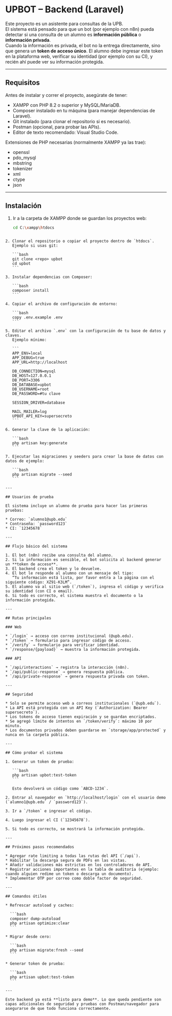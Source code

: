 # UPBOT – Backend (Laravel)

Este proyecto es un asistente para consultas de la UPB.  
El sistema está pensado para que un bot (por ejemplo con n8n) pueda detectar si una consulta de un alumno es **información pública** o **información privada**.  
Cuando la información es privada, el bot no la entrega directamente, sino que genera un **token de acceso único**. El alumno debe ingresar este token en la plataforma web, verificar su identidad (por ejemplo con su CI), y recién ahí puede ver su información protegida.

---

## Requisitos

Antes de instalar y correr el proyecto, asegúrate de tener:

- XAMPP con PHP 8.2 o superior y MySQL/MariaDB.  
- Composer instalado en tu máquina (para manejar dependencias de Laravel).  
- Git instalado (para clonar el repositorio si es necesario).  
- Postman (opcional, para probar las APIs).  
- Editor de texto recomendado: Visual Studio Code.

Extensiones de PHP necesarias (normalmente XAMPP ya las trae):  
- openssl  
- pdo_mysql  
- mbstring  
- tokenizer  
- xml  
- ctype  
- json  

---

## Instalación

1. Ir a la carpeta de XAMPP donde se guardan los proyectos web:
   ```bash
   cd C:\xampp\htdocs
````

2. Clonar el repositorio o copiar el proyecto dentro de `htdocs`.
   Ejemplo si usas git:

   ```bash
   git clone <repo> upbot
   cd upbot
   ```

3. Instalar dependencias con Composer:

   ```bash
   composer install
   ```

4. Copiar el archivo de configuración de entorno:

   ```bash
   copy .env.example .env
   ```

5. Editar el archivo `.env` con la configuración de tu base de datos y claves.
   Ejemplo mínimo:

   ```
   APP_ENV=local
   APP_DEBUG=true
   APP_URL=http://localhost

   DB_CONNECTION=mysql
   DB_HOST=127.0.0.1
   DB_PORT=3306
   DB_DATABASE=upbot
   DB_USERNAME=root
   DB_PASSWORD=#tu clave

   SESSION_DRIVER=database

   MAIL_MAILER=log
   UPBOT_API_KEY=supersecreto
   ```

6. Generar la clave de la aplicación:

   ```bash
   php artisan key:generate
   ```

7. Ejecutar las migraciones y seeders para crear la base de datos con datos de ejemplo:

   ```bash
   php artisan migrate --seed
   ```

---

## Usuarios de prueba

El sistema incluye un alumno de prueba para hacer las primeras pruebas:

* Correo: `alumno1@upb.edu`
* Contraseña: `password123`
* CI: `12345678`

---

## Flujo básico del sistema

1. El bot (n8n) recibe una consulta del alumno.
2. Si la información es sensible, el bot solicita al backend generar un **token de acceso**.
3. El backend crea el token y lo devuelve.
4. El bot le responde al alumno con un mensaje del tipo:
   “Tu información está lista, por favor entra a la página con el siguiente código: XZ91-K3LM”.
5. El alumno va al sitio web (`/token`), ingresa el código y verifica su identidad (con CI o email).
6. Si todo es correcto, el sistema muestra el documento o la información protegida.

---

## Rutas principales

### Web

* `/login` → acceso con correo institucional (@upb.edu).
* `/token` → formulario para ingresar código de acceso.
* `/verify` → formulario para verificar identidad.
* `/response/{payload}` → muestra la información protegida.

### API

* `/api/interactions` → registra la interacción (n8n).
* `/api/public-response` → genera respuesta pública.
* `/api/private-response` → genera respuesta privada con token.

---

## Seguridad

* Solo se permite acceso web a correos institucionales (`@upb.edu`).
* La API está protegida con un API Key (`Authorization: Bearer supersecreto`).
* Los tokens de acceso tienen expiración y se guardan encriptados.
* Se agregó límite de intentos en `/token/verify`: máximo 10 por minuto.
* Los documentos privados deben guardarse en `storage/app/protected` y nunca en la carpeta pública.

---

## Cómo probar el sistema

1. Generar un token de prueba:

   ```bash
   php artisan upbot:test-token
   ```

   Esto devolverá un código como `ABCD-1234`.

2. Entrar al navegador en `http://localhost/login` con el usuario demo (`alumno1@upb.edu` / `password123`).

3. Ir a `/token` e ingresar el código.

4. Luego ingresar el CI (`12345678`).

5. Si todo es correcto, se mostrará la información protegida.

---

## Próximos pasos recomendados

* Agregar rate limiting a todas las rutas del API (`/api`).
* Habilitar la descarga segura de PDFs en las vistas.
* Añadir validaciones más estrictas en los controladores de API.
* Registrar acciones importantes en la tabla de auditoría (ejemplo: cuando alguien redime un token o descarga un documento).
* Implementar OTP por correo como doble factor de seguridad.

---

## Comandos útiles

* Refrescar autoload y caches:

  ```bash
  composer dump-autoload
  php artisan optimize:clear
  ```

* Migrar desde cero:

  ```bash
  php artisan migrate:fresh --seed
  ```

* Generar token de prueba:

  ```bash
  php artisan upbot:test-token
  ```

---

Este backend ya está **listo para demo**. Lo que queda pendiente son capas adicionales de seguridad y pruebas con Postman/navegador para asegurarse de que todo funciona correctamente.
